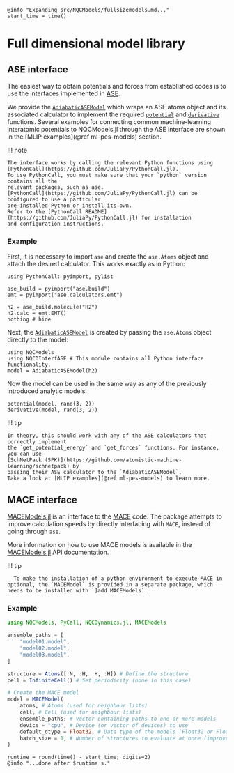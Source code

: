 ```@setup logging
@info "Expanding src/NQCModels/fullsizemodels.md..."
start_time = time()
```

# Full dimensional model library

## ASE interface

The easiest way to obtain potentials and forces from established codes is to
use the interfaces implemented in [ASE](https://wiki.fysik.dtu.dk/ase/).

We provide the [`AdiabaticASEModel`](@ref) which wraps an ASE atoms object and its
associated calculator to implement the required [`potential`](@ref) and
[`derivative`](@ref) functions.
Several examples for connecting common machine-learning interatomic potentials to NQCModels.jl through the ASE interface are shown in the [MLIP examples](@ref ml-pes-models) section.

!!! note

    The interface works by calling the relevant Python functions using
    [PythonCall](https://github.com/JuliaPy/PythonCall.jl).
    To use PythonCall, you must make sure that your `python` version contains all the
    relevant packages, such as ase.
    [PythonCall](https://github.com/JuliaPy/PythonCall.jl) can be configured to use a particular
    pre-installed Python or install its own.
    Refer to the [PythonCall README](https://github.com/JuliaPy/PythonCall.jl) for installation
    and configuration instructions.

### Example

First, it is necessary to import `ase` and create the `ase.Atoms` object and attach
the desired calculator. This works exactly as in Python:

```@example ase
using PythonCall: pyimport, pylist

ase_build = pyimport("ase.build")
emt = pyimport("ase.calculators.emt")

h2 = ase_build.molecule("H2")
h2.calc = emt.EMT()
nothing # hide
```

Next, the [`AdiabaticASEModel`](@ref) is created by passing the `ase.Atoms` object directly
to the model:

```@repl ase
using NQCModels
using NQCDInterfASE # This module contains all Python interface functionality. 
model = AdiabaticASEModel(h2)
```

Now the model can be used in the same way as any of the previously introduced
analytic models.

```@repl ase
potential(model, rand(3, 2))
derivative(model, rand(3, 2))
```

!!! tip

    In theory, this should work with any of the ASE calculators that correctly implement
    the `get_potential_energy` and `get_forces` functions. For instance, you can use
    [SchNetPack (SPK)](https://github.com/atomistic-machine-learning/schnetpack) by
    passing their ASE calculator to the `AdiabaticASEModel`.
    Take a look at [MLIP examples](@ref ml-pes-models) to learn more.

## MACE interface

[MACEModels.jl](https://github.com/NQCD/MACEModels.jl) is an interface to the [MACE](https://github.com/ACEsuit/mace) code. The package attempts to improve calculation speeds by directly interfacing with `MACE`, instead of going through `ase`.

More information on how to use MACE models is available in the [MACEModels.jl](@ref) API documentation. 

!!! tip

      To make the installation of a python environment to execute MACE in optional, the `MACEModel` is provided in a separate package, which needs to be installed with `]add MACEModels`. 

### Example

```julia
using NQCModels, PyCall, NQCDynamics.jl, MACEModels

ensemble_paths = [
    "model01.model",
    "model02.model",
    "model03.model",
]

structure = Atoms([:N, :H, :H, :H]) # Define the structure
cell = InfiniteCell() # Set periodicity (none in this case)

# Create the MACE model
model = MACEModel(
    atoms, # Atoms (used for neighbour lists)
    cell, # Cell (used for neighbour lists)
    ensemble_paths; # Vector containing paths to one or more models
    device = "cpu", # Device (or vector of devices) to use
    default_dtype = Float32, # Data type of the models (Float32 or Float64)
    batch_size = 1, # Number of structures to evaluate at once (improves overall throughput)
)
```

```@setup logging
runtime = round(time() - start_time; digits=2)
@info "...done after $runtime s."
```
